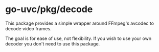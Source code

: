 # go-uvc/pkg/decode

This package provides a simple wrapper around FFmpeg's avcodec to decode video frames.

The goal is for ease of use, not flexibility. If you wish to use your own decoder you
don't need to use this package.
